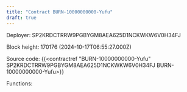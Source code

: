 ```yaml
---
title: "Contract BURN-10000000000-Yufu"
draft: true
---
```

Deployer: SP2KRDCTRRW9PGBYGM8AEA625D1NCKWKW6V0H34FJ


 



Block height: 170176 (2024-10-17T06:55:27.000Z)

Source code: {{<contractref "BURN-10000000000-Yufu" SP2KRDCTRRW9PGBYGM8AEA625D1NCKWKW6V0H34FJ BURN-10000000000-Yufu>}}

Functions:


